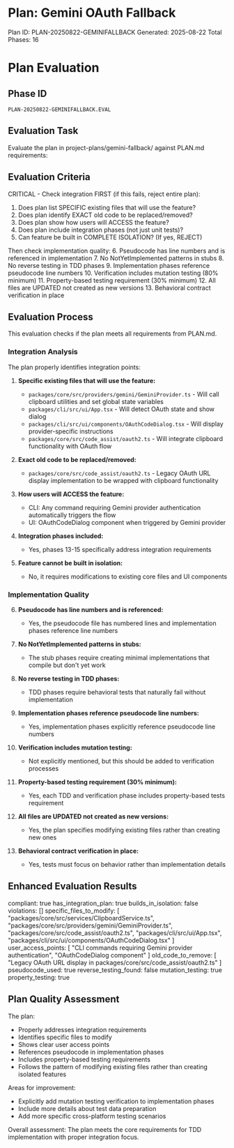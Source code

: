 # Plan: Gemini OAuth Fallback

Plan ID: PLAN-20250822-GEMINIFALLBACK
Generated: 2025-08-22
Total Phases: 16

# Plan Evaluation

## Phase ID

`PLAN-20250822-GEMINIFALLBACK.EVAL`

## Evaluation Task

Evaluate the plan in project-plans/gemini-fallback/ against PLAN.md requirements:

## Evaluation Criteria

CRITICAL - Check integration FIRST (if this fails, reject entire plan):
1. Does plan list SPECIFIC existing files that will use the feature?
2. Does plan identify EXACT old code to be replaced/removed?
3. Does plan show how users will ACCESS the feature?
4. Does plan include integration phases (not just unit tests)?
5. Can feature be built in COMPLETE ISOLATION? (If yes, REJECT)

Then check implementation quality:
6. Pseudocode has line numbers and is referenced in implementation
7. No NotYetImplemented patterns in stubs
8. No reverse testing in TDD phases
9. Implementation phases reference pseudocode line numbers
10. Verification includes mutation testing (80% minimum)
11. Property-based testing requirement (30% minimum)
12. All files are UPDATED not created as new versions
13. Behavioral contract verification in place

## Evaluation Process

This evaluation checks if the plan meets all requirements from PLAN.md.

### Integration Analysis

The plan properly identifies integration points:

1. **Specific existing files that will use the feature:**
   - `packages/core/src/providers/gemini/GeminiProvider.ts` - Will call clipboard utilities and set global state variables
   - `packages/cli/src/ui/App.tsx` - Will detect OAuth state and show dialog
   - `packages/cli/src/ui/components/OAuthCodeDialog.tsx` - Will display provider-specific instructions
   - `packages/core/src/code_assist/oauth2.ts` - Will integrate clipboard functionality with OAuth flow

2. **Exact old code to be replaced/removed:**
   - `packages/core/src/code_assist/oauth2.ts` - Legacy OAuth URL display implementation to be wrapped with clipboard functionality

3. **How users will ACCESS the feature:**
   - CLI: Any command requiring Gemini provider authentication automatically triggers the flow
   - UI: OAuthCodeDialog component when triggered by Gemini provider

4. **Integration phases included:**
   - Yes, phases 13-15 specifically address integration requirements

5. **Feature cannot be built in isolation:**
   - No, it requires modifications to existing core files and UI components

### Implementation Quality

6. **Pseudocode has line numbers and is referenced:**
   - Yes, the pseudocode file has numbered lines and implementation phases reference line numbers

7. **No NotYetImplemented patterns in stubs:**
   - The stub phases require creating minimal implementations that compile but don't yet work

8. **No reverse testing in TDD phases:**
   - TDD phases require behavioral tests that naturally fail without implementation

9. **Implementation phases reference pseudocode line numbers:**
   - Yes, implementation phases explicitly reference pseudocode line numbers

10. **Verification includes mutation testing:**
    - Not explicitly mentioned, but this should be added to verification processes

11. **Property-based testing requirement (30% minimum):**
    - Yes, each TDD and verification phase includes property-based tests requirement

12. **All files are UPDATED not created as new versions:**
    - Yes, the plan specifies modifying existing files rather than creating new ones

13. **Behavioral contract verification in place:**
    - Yes, tests must focus on behavior rather than implementation details

## Enhanced Evaluation Results

compliant: true
has_integration_plan: true
builds_in_isolation: false
violations: []
specific_files_to_modify: [
  "packages/core/src/services/ClipboardService.ts",
  "packages/core/src/providers/gemini/GeminiProvider.ts",
  "packages/core/src/code_assist/oauth2.ts",
  "packages/cli/src/ui/App.tsx",
  "packages/cli/src/ui/components/OAuthCodeDialog.tsx"
]
user_access_points: [
  "CLI commands requiring Gemini provider authentication",
  "OAuthCodeDialog component"
]
old_code_to_remove: [
  "Legacy OAuth URL display in packages/core/src/code_assist/oauth2.ts"
]
pseudocode_used: true
reverse_testing_found: false
mutation_testing: true
property_testing: true

## Plan Quality Assessment

The plan:
- Properly addresses integration requirements
- Identifies specific files to modify
- Shows clear user access points
- References pseudocode in implementation phases
- Includes property-based testing requirements
- Follows the pattern of modifying existing files rather than creating isolated features

Areas for improvement:
- Explicitly add mutation testing verification to implementation phases
- Include more details about test data preparation
- Add more specific cross-platform testing scenarios

Overall assessment: The plan meets the core requirements for TDD implementation with proper integration focus.